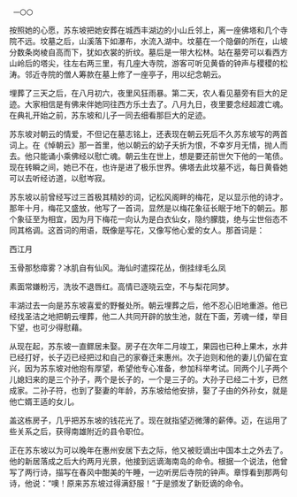      一〇〇 

   按照她的心愿，苏东坡把她安葬在城西丰湖边的小山丘邻上，离一座佛塔和几个寺院不远。坟墓之后，山溪落下如瀑布，水流入湖中。坟墓在一个隐僻的所在，山坡分数条岗棱自高而下，犹如衣裳的折纹。墓后是一带大松林。站在墓旁可以看西方山岭后的塔尖，往左右两三里，有几座大寺院，游客可听见黄昏的钟声与稷稷的松涛。邻近寺院的僧人筹款在墓上修了一座亭子，用以纪念朝云。

   埋葬了三天之后，在八月初六，夜里风狂雨暴。第二天，农人看见墓旁有巨大的足迹。大家相信是有佛来伴她同往西方乐土去了。八月九日，夜里要念经超渡亡魂。在典礼开始之前，苏东坡和儿子一同去细看那巨大的足迹。

   苏东坡对朝云的情爱，不但记在墓志铭上，还表现在朝云死后不久苏东坡写的两首词上。在《悼朝云》那一首里，他以朝云的幼子夭折为恨，不幸岁月无情，抛人而去。他只能诵小乘佛经以慰亡魂。朝云生在世上，想是要还前世欠下他的一笔债。现在转瞬之间，她已不在，也许是进了极乐世界。佛塔去此坟墓不远，每日黄昏她可以去听经访道，以慰岑寂。

   苏东坡以前曾经写过三首极其精妙的词，记松风阁畔的梅花，足以显示他的诗才。那年十月，梅花又盛放，他写了一首词，显然是以梅花象征长眠于地下的朝云。那个象征至为相宜，因为月下梅花一向认为是白衣仙女，隐约朦胧，绝与尘世俗态不同其格调。这首词的用语，既像是写花，又像写他心爱的女人。那首词是：

   西江月

   玉骨那愁瘴雾？冰肌自有仙风。海仙时遣探花丛，倒挂绿毛么凤

   素面常嫌粉污，洗妆不退唇红。高情已逐晓云空，不与梨花同梦。

   丰湖过去一向是苏东坡喜爱的野餐处所。朝云埋葬之后，他不忍心旧地重游。他已经找圣洁之地把朝云埋葬，他二人共同开辟的放生池，就在下面，芳魂一缕，举目下望，也可少得慰藉。

   从现在起，苏东坡一直鳏居未娶。房子在次年二月竣工，果园也已种上果木，水井已经打好，长子迈已经把过和自己的家眷迁来惠州。次子迨则和他的妻儿仍留在宜兴，因为苏东坡对他抱有厚望，希望他专心准备，参加科举考试。同两个儿子两个儿媳妇来的是三个孙子，两个是长子的，一个是三子的。大孙子已经二十岁，已然成家。二孙子符，也到了娶妻的年龄，苏东坡给他安排，娶了子由的外孙女，就是他亡婿王适的女儿。

   盖这栋房子，几乎把苏东坡的钱花光了。现在就指望迈微薄的薪俸。迈，在运用了些关系之后，获得南雄附近的县令职位。

   正在苏东坡以为可以晚年在惠州安居下去之际，他又被贬谪出中国本土之外去了。他的新居落成之后大约两月光景，他接到远谪海南岛的命令。根据一个说法，他曾写了两行诗，描写在春风中酣美的午睡，一边听房后寺院的钟声。章惇看到那两句诗，他说：“噢！原来苏东坡过得满舒服！”于是颁发了新贬谪的命令。

